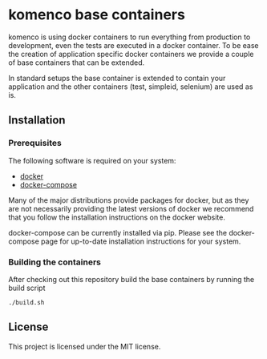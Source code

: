 komenco base containers
=======================

komenco is using docker containers to run everything from production
to development, even the tests are executed in a docker container. To
be ease the creation of application specific docker containers we
provide a couple of base containers that can be extended.

In standard setups the base container is extended to contain your
application and the other containers (test, simpleid, selenium) are
used as is.

Installation
------------

### Prerequisites ###

The following software is required on your system:

* [docker](https://www.docker.com/)
* [docker-compose](https://docs.docker.com/compose/)

Many of the major distributions provide packages for docker, but as they are not
necessarily providing the latest versions of docker we recommend that you follow
the installation instructions on the docker website.

docker-compose can be currently installed via pip. Please see the
docker-compose page for up-to-date installation instructions for your system.

### Building the containers ###

After checking out this repository build the base containers by
running the build script

    ./build.sh

License
-------

This project is licensed under the MIT license.

